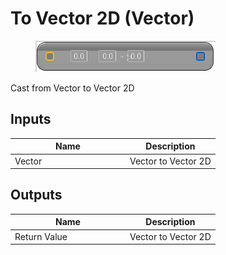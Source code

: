 # To Vector 2D (Vector)

<div align="left" data-full-width="false">

<figure><img src="to_vector_2d_-vector.png" alt=""><figcaption></figcaption></figure>

</div>

Cast from Vector to Vector 2D

## Inputs

<table>
<thead><tr><th width="170">Name</th><th>Description</th></tr></thead>
<tbody>
<tr><td>Vector</td><td>Vector to Vector 2D</td></tr>
</tbody>
</table>

## Outputs

<table>
<thead><tr><th width="170">Name</th><th>Description</th></tr></thead>
<tbody>
<tr><td>Return Value</td><td>Vector to Vector 2D</td></tr>
</tbody>
</table>